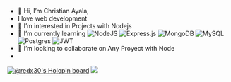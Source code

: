 - 👋 Hi, I’m Christian Ayala,
- I love web development
- 👀 I’m interested in Projects with Nodejs
- 🌱 I’m currently learning ![NodeJS](https://img.shields.io/badge/node.js-6DA55F?style=for-the-badge&logo=node.js&logoColor=white) ![Express.js](https://img.shields.io/badge/express.js-%23404d59.svg?style=for-the-badge&logo=express&logoColor=%2361DAFB) ![MongoDB](https://img.shields.io/badge/MongoDB-%234ea94b.svg?style=for-the-badge&logo=mongodb&logoColor=white) ![MySQL](https://img.shields.io/badge/mysql-%2300f.svg?style=for-the-badge&logo=mysql&logoColor=white) ![Postgres](https://img.shields.io/badge/postgres-%23316192.svg?style=for-the-badge&logo=postgresql&logoColor=white) ![JWT](https://img.shields.io/badge/JWT-black?style=for-the-badge&logo=JSON%20web%20tokens)
- 💞️ I’m looking to collaborate on Any Proyect with Node
- 

[![@redx30's Holopin board](https://holopin.io/api/user/board?user=redx30)](https://holopin.io/@redx30)
![](https://github-readme-stats.vercel.app/api/top-langs/?username=redx3091&theme=dark&hide_border=false&include_all_commits=true&count_private=true&layout=compact)
<!---
redx3091/redx3091 is a ✨ special ✨ repository because its `README.md` (this file) appears on your GitHub profile.
You can click the Preview link to take a look at your changes.
--->
